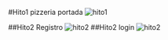 #Hito1 pizzeria portada
![hito1](https://i.ibb.co/vCfr6P8H/portada-hito1.png)

##Hito2 Registro
![hito2](https://i.ibb.co/3ynx3z9n/registro.png)
##Hito2 login
![hito2](https://i.ibb.co/xqTtffyj/login.png)
